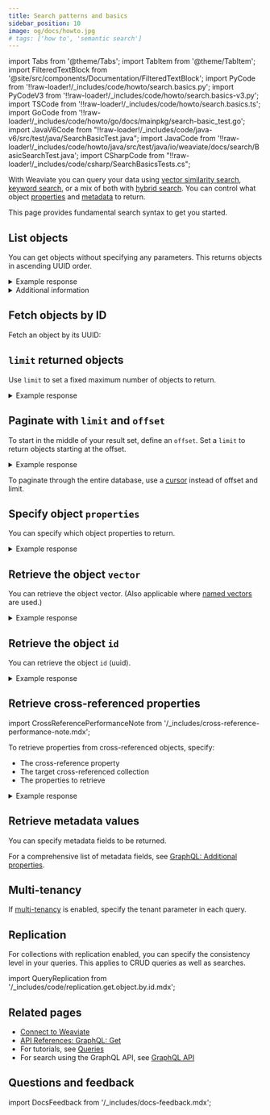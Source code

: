```yaml
---
title: Search patterns and basics
sidebar_position: 10
image: og/docs/howto.jpg
# tags: ['how to', 'semantic search']
---
```


import Tabs from '@theme/Tabs';
import TabItem from '@theme/TabItem';
import FilteredTextBlock from '@site/src/components/Documentation/FilteredTextBlock';
import PyCode from '!!raw-loader!/\_includes/code/howto/search.basics.py';
import PyCodeV3 from '!!raw-loader!/\_includes/code/howto/search.basics-v3.py';
import TSCode from '!!raw-loader!/\_includes/code/howto/search.basics.ts';
import GoCode from '!!raw-loader!/\_includes/code/howto/go/docs/mainpkg/search-basic_test.go';
import JavaV6Code from "!!raw-loader!/\_includes/code/java-v6/src/test/java/SearchBasicTest.java";
import JavaCode from '!!raw-loader!/\_includes/code/howto/java/src/test/java/io/weaviate/docs/search/BasicSearchTest.java';
import CSharpCode from "!!raw-loader!/_includes/code/csharp/SearchBasicsTests.cs";

With Weaviate you can query your data using [vector similarity search](./similarity.md), [keyword search](./bm25.md), or a mix of both with [hybrid search](./hybrid.md). You can control what object [properties](#specify-object-properties) and [metadata](#retrieve-metadata-values) to return.

This page provides fundamental search syntax to get you started.

## List objects

You can get objects without specifying any parameters. This returns objects in ascending UUID order.

<Tabs groupId="languages">
  <TabItem value="py" label="Python">
    <FilteredTextBlock
      text={PyCode}
      startMarker="# BasicGetPython"
      endMarker="# END BasicGetPython"
      language="py"
    />
  </TabItem>
  <TabItem value="js" label="JS/TS">
    <FilteredTextBlock
      text={TSCode}
      startMarker="// BasicGetJS"
      endMarker="// END BasicGetJS"
      language="js"
    />
  </TabItem>
  <TabItem value="go" label="Go">
    <FilteredTextBlock
      text={GoCode}
      startMarker="// START BasicGet"
      endMarker="// END BasicGet"
      language="go"
    />
  </TabItem>
  <TabItem value="java6" label="Java v6 (Beta)">
    <FilteredTextBlock
      text={JavaV6Code}
      startMarker="// START BasicGet"
      endMarker="// END BasicGet"
      language="java"
    />
  </TabItem>
  <TabItem value="java" label="Java">
  <FilteredTextBlock
    text={JavaCode}
    startMarker="// START BasicGet"
    endMarker="// END BasicGet"
    language="java"
  />
</TabItem>
  <TabItem value="graphql" label="GraphQL">
    <FilteredTextBlock
      text={PyCodeV3}
      startMarker="# BasicGetGraphQL"
      endMarker="# END BasicGetGraphQL"
      language="graphql"
    />
  </TabItem>
</Tabs>

<details>
  <summary>Example response</summary>

The output is like this:

<FilteredTextBlock
  text={PyCodeV3}
  startMarker="// BasicGet Expected Results"
  endMarker="// END BasicGet Expected Results"
  language="json"
/>

</details>

<details>
  <summary>Additional information</summary>

Specify the information that you want your query to return. You can return object properties, object IDs, and object metadata.

</details>

## Fetch objects by ID

Fetch an object by its UUID:

<Tabs groupId="languages">
  <TabItem value="csharp" label="C# (Beta)">
    <FilteredTextBlock
      text={CSharpCode}
      startMarker="// START FetchById"
      endMarker="// END FetchById"
      language="csharp"
    />
  </TabItem>
</Tabs>

## `limit` returned objects

Use `limit` to set a fixed maximum number of objects to return.

<Tabs groupId="languages">
  <TabItem value="py" label="Python">
    <FilteredTextBlock
      text={PyCode}
      startMarker="# GetWithLimitPython"
      endMarker="# END GetWithLimitPython"
      language="py"
    />
  </TabItem>
  <TabItem value="js" label="JS/TS">
    <FilteredTextBlock
      text={TSCode}
      startMarker="// GetWithLimitJS"
      endMarker="// END GetWithLimitJS"
      language="js"
    />
  </TabItem>
  <TabItem value="go" label="Go">
    <FilteredTextBlock
      text={GoCode}
      startMarker="// START GetWithLimit"
      endMarker="// END GetWithLimit"
      language="go"
    />
  </TabItem>
  <TabItem value="java6" label="Java v6 (Beta)">
    <FilteredTextBlock
      text={JavaV6Code}
      startMarker="// START GetWithLimit"
      endMarker="// END GetWithLimit"
      language="java"
    />
  </TabItem> 
  <TabItem value="java" label="Java">
  <FilteredTextBlock
    text={JavaCode}
    startMarker="// START GetWithLimit"
    endMarker="// END GetWithLimit"
    language="java"
  />
</TabItem>
  <TabItem value="graphql" label="GraphQL">
    <FilteredTextBlock
      text={PyCodeV3}
      startMarker="# GetWithLimitGraphQL"
      endMarker="# END GetWithLimitGraphQL"
      language="graphql"
    />
  </TabItem>
</Tabs>

<details>
  <summary>Example response</summary>

The output is like this:

<FilteredTextBlock
  text={PyCodeV3}
  startMarker="// GetWithLimit Expected Results"
  endMarker="// END GetWithLimit Expected Results"
  language="json"
/>

</details>

## Paginate with `limit` and `offset`

To start in the middle of your result set, define an `offset`. Set a `limit` to return objects starting at the offset.

<Tabs groupId="languages">
  <TabItem value="py" label="Python">
    <FilteredTextBlock
      text={PyCode}
      startMarker="# GetWithLimitOffsetPython"
      endMarker="# END GetWithLimitOffsetPython"
      language="py"
    />
  </TabItem>
  <TabItem value="js" label="JS/TS">
    <FilteredTextBlock
      text={TSCode}
      startMarker="// GetWithLimitOffsetJS"
      endMarker="// END GetWithLimitOffsetJS"
      language="js"
    />
  </TabItem>
  <TabItem value="go" label="Go">
    <FilteredTextBlock
      text={GoCode}
      startMarker="// START GetWithOffset"
      endMarker="// END GetWithOffset"
      language="go"
    />
  </TabItem>
  <TabItem value="java6" label="Java v6 (Beta)">
    <FilteredTextBlock
      text={JavaV6Code}
      startMarker="// START GetWithOffset"
      endMarker="// END GetWithOffset"
      language="java"
    />
  </TabItem>
  <TabItem value="java" label="Java">
  <FilteredTextBlock
    text={JavaCode}
    startMarker="// START GetWithOffset"
    endMarker="// END GetWithOffset"
    language="java"
  />
</TabItem>
  <TabItem value="graphql" label="GraphQL">
    <FilteredTextBlock
      text={PyCodeV3}
      startMarker="# GetWithLimitOffsetGraphQL"
      endMarker="# END GetWithLimitOffsetGraphQL"
      language="graphql"
    />
  </TabItem>
</Tabs>

<details>
  <summary>Example response</summary>

The output is like this:

<FilteredTextBlock
  text={PyCodeV3}
  startMarker="// GetWithLimitOffset Expected Results"
  endMarker="// END GetWithLimitOffset Expected Results"
  language="json"
/>

</details>

To paginate through the entire database, use a [cursor](../manage-objects/read-all-objects.mdx) instead of offset and limit.

## Specify object `properties`

You can specify which object properties to return.

<Tabs groupId="languages">
  <TabItem value="py" label="Python">
    <FilteredTextBlock
      text={PyCode}
      startMarker="# GetPropertiesPython"
      endMarker="# END GetPropertiesPython"
      language="py"
    />
  </TabItem>
  <TabItem value="js" label="JS/TS">
    <FilteredTextBlock
      text={TSCode}
      startMarker="// GetPropertiesJS"
      endMarker="// END GetPropertiesJS"
      language="js"
    />
  </TabItem>
  <TabItem value="go" label="Go">
    <FilteredTextBlock
      text={GoCode}
      startMarker="// START GetProperties"
      endMarker="// END GetProperties"
      language="go"
    />
  </TabItem>
  <TabItem value="java6" label="Java v6 (Beta)">
    <FilteredTextBlock
      text={JavaV6Code}
      startMarker="// START GetProperties"
      endMarker="// END GetProperties"
      language="java"
    />
  </TabItem>
  <TabItem value="java" label="Java">
  <FilteredTextBlock
    text={JavaCode}
    startMarker="// START GetProperties"
    endMarker="// END GetProperties"
    language="java"
  />
</TabItem>
  <TabItem value="graphql" label="GraphQL">
    <FilteredTextBlock
      text={PyCodeV3}
      startMarker="# GetPropertiesGraphQL"
      endMarker="# END GetPropertiesGraphQL"
      language="graphql"
    />
  </TabItem>
</Tabs>

<details>
  <summary>Example response</summary>

The output is like this:

<FilteredTextBlock
  text={PyCodeV3}
  startMarker="// GetProperties Expected Results"
  endMarker="// END GetProperties Expected Results"
  language="json"
/>

</details>

## Retrieve the object `vector`

You can retrieve the object vector. (Also applicable where [named vectors](../config-refs/collections.mdx#named-vectors) are used.)

<Tabs groupId="languages">
  <TabItem value="py" label="Python">
    <FilteredTextBlock
      text={PyCode}
      startMarker="# GetObjectVectorPython"
      endMarker="# END GetObjectVectorPython"
      language="py"
    />
  </TabItem>
  <TabItem value="js" label="JS/TS">
    <FilteredTextBlock
      text={TSCode}
      startMarker="// GetObjectVectorJS"
      endMarker="// END GetObjectVectorJS"
      language="js"
    />
  </TabItem>
  <TabItem value="go" label="Go">
    <FilteredTextBlock
      text={GoCode}
      startMarker="// START GetObjectVector"
      endMarker="// END GetObjectVector"
      language="go"
    />
  </TabItem>
  <TabItem value="java6" label="Java v6 (Beta)">
    <FilteredTextBlock
      text={JavaV6Code}
      startMarker="// START GetObjectVector"
      endMarker="// END GetObjectVector"
      language="java"
    />
  </TabItem>
  <TabItem value="java" label="Java">
  <FilteredTextBlock
    text={JavaCode}
    startMarker="// START GetObjectVector"
    endMarker="// END GetObjectVector"
    language="java"
  />
</TabItem>
  <TabItem value="graphql" label="GraphQL">
    <FilteredTextBlock
      text={PyCodeV3}
      startMarker="# GetObjectVectorGraphQL"
      endMarker="# END GetObjectVectorGraphQL"
      language="graphql"
    />
  </TabItem>
</Tabs>

<details>
  <summary>Example response</summary>

The output is like this:

<FilteredTextBlock
  text={PyCodeV3}
  startMarker="// GetObjectVector Expected Results"
  endMarker="// END GetObjectVector Expected Results"
  language="json"
/>

</details>

## Retrieve the object `id`

You can retrieve the object `id` (uuid).

<Tabs groupId="languages">
  <TabItem value="py" label="Python">
    <FilteredTextBlock
      text={PyCode}
      startMarker="# GetObjectIdPython"
      endMarker="# END GetObjectIdPython"
      language="py"
    />
  </TabItem>
  <TabItem value="js" label="JS/TS">
    <FilteredTextBlock
      text={TSCode}
      startMarker="// GetObjectIdJS"
      endMarker="// END GetObjectIdJS"
      language="js"
    />
  </TabItem>
  <TabItem value="go" label="Go">
    <FilteredTextBlock
      text={GoCode}
      startMarker="// START GetObjectId"
      endMarker="// END GetObjectId"
      language="go"
    />
  </TabItem>
  <TabItem value="java6" label="Java v6 (Beta)">
    <FilteredTextBlock
      text={JavaV6Code}
      startMarker="// START GetObjectId"
      endMarker="// END GetObjectId"
      language="java"
    />
  </TabItem>
  <TabItem value="java" label="Java">
  <FilteredTextBlock
    text={JavaCode}
    startMarker="// START GetObjectId"
    endMarker="// END GetObjectId"
    language="java"
  />
</TabItem>
  <TabItem value="graphql" label="GraphQL">
    <FilteredTextBlock
      text={PyCodeV3}
      startMarker="# GetObjectIdGraphQL"
      endMarker="# END GetObjectIdGraphQL"
      language="graphql"
    />
  </TabItem>
</Tabs>

<details>
  <summary>Example response</summary>

The output is like this:

<FilteredTextBlock
  text={PyCodeV3}
  startMarker="// GetObjectId Expected Results"
  endMarker="// END GetObjectId Expected Results"
  language="json"
/>

</details>

## Retrieve cross-referenced properties

import CrossReferencePerformanceNote from '/\_includes/cross-reference-performance-note.mdx';

<CrossReferencePerformanceNote />

To retrieve properties from cross-referenced objects, specify:

- The cross-reference property
- The target cross-referenced collection
- The properties to retrieve

<Tabs groupId="languages">
  <TabItem value="py" label="Python">
    <FilteredTextBlock
      text={PyCode}
      startMarker="# GetWithCrossRefsPython"
      endMarker="# END GetWithCrossRefsPython"
      language="py"
    />
  </TabItem>
  <TabItem value="js" label="JS/TS">
    <FilteredTextBlock
      text={TSCode}
      startMarker="// GetWithCrossRefs"
      endMarker="// END GetWithCrossRefs"
      language="js"
    />
  </TabItem>
  <TabItem value="go" label="Go">
    <FilteredTextBlock
      text={GoCode}
      startMarker="// START GetWithCrossRefs"
      endMarker="// END GetWithCrossRefs"
      language="go"
    />
  </TabItem>
  <TabItem value="java6" label="Java v6 (Beta)">
    <FilteredTextBlock
      text={JavaV6Code}
      startMarker="// START GetWithCrossRefs"
      endMarker="// END GetWithCrossRefs"
      language="java"
    />
  </TabItem>
  <TabItem value="graphql" label="GraphQL">
    <FilteredTextBlock
      text={PyCodeV3}
      startMarker="# GetWithCrossRefsGraphQL"
      endMarker="# END GetWithCrossRefsGraphQL"
      language="graphql"
    />
  </TabItem>
</Tabs>

<details>
  <summary>Example response</summary>

The output is like this:

<FilteredTextBlock
  text={PyCodeV3}
  startMarker="# GetWithCrossRefs Expected Results"
  endMarker="# END GetWithCrossRefs Expected Results"
  language="json"
/>

</details>

## Retrieve metadata values

You can specify metadata fields to be returned.

<Tabs groupId="languages">
  <TabItem value="py" label="Python">
    <FilteredTextBlock
      text={PyCode}
      startMarker="# GetWithMetadataPython"
      endMarker="# END GetWithMetadataPython"
      language="py"
    />
  </TabItem>
  <TabItem value="js" label="JS/TS">
    <FilteredTextBlock
      text={TSCode}
      startMarker="// GetWithMetadataJS"
      endMarker="// END GetWithMetadataJS"
      language="js"
    />
  </TabItem>
  <TabItem value="go" label="Go">
    <FilteredTextBlock
      text={GoCode}
      startMarker="// START GetWithMetadata"
      endMarker="// END GetWithMetadata"
      language="go"
    />
  </TabItem>
  <TabItem value="java6" label="Java v6 (Beta)">
    <FilteredTextBlock
      text={JavaV6Code}
      startMarker="// START GetWithMetadata"
      endMarker="// END GetWithMetadata"
      language="java"
    />
  </TabItem>
  <TabItem value="java" label="Java">
  <FilteredTextBlock
    text={JavaCode}
    startMarker="// START GetWithMetadata"
    endMarker="// END GetWithMetadata"
    language="java"
  />
</TabItem>
  <TabItem value="graphql" label="GraphQL">
    <FilteredTextBlock
      text={PyCodeV3}
      startMarker="# GetWithMetadataGraphQL"
      endMarker="# END GetWithMetadataGraphQL"
      language="graphql"
    />
  </TabItem>
</Tabs>

For a comprehensive list of metadata fields, see [GraphQL: Additional properties](../api/graphql/additional-properties.md).

## Multi-tenancy

If [multi-tenancy](../concepts/data.md#multi-tenancy) is enabled, specify the tenant parameter in each query.

<Tabs groupId="languages">
  <TabItem value="py" label="Python">
    <FilteredTextBlock
      text={PyCode}
      startMarker="# MultiTenancy"
      endMarker="# END MultiTenancy"
      language="py"
    />
  </TabItem>
  <TabItem value="js" label="JS/TS">
    <FilteredTextBlock
      text={TSCode}
      startMarker="// MultiTenancy"
      endMarker="// END MultiTenancy"
      language="js"
    />
  </TabItem>
  <TabItem value="go" label="Go">
    <FilteredTextBlock
      text={GoCode}
      startMarker="// START MultiTenancy"
      endMarker="// END MultiTenancy"
      language="go"
    />
  </TabItem>
  <TabItem value="java6" label="Java v6 (Beta)">
    <FilteredTextBlock
      text={JavaV6Code}
      startMarker="// START MultiTenancy"
      endMarker="// END MultiTenancy"
      language="java"
    />
  </TabItem>
  <TabItem value="java" label="Java">
  <FilteredTextBlock
    text={JavaCode}
    startMarker="// START MultiTenancy"
    endMarker="// END MultiTenancy"
    language="java"
  />
</TabItem>
</Tabs>

## Replication

For collections with replication enabled, you can specify the consistency level in your queries. This applies to CRUD queries as well as searches.

import QueryReplication from '/\_includes/code/replication.get.object.by.id.mdx';

<QueryReplication/>

## Related pages

- [Connect to Weaviate](/weaviate/connections)
- [API References: GraphQL: Get](../api/graphql/get.md)
- For tutorials, see [Queries](/weaviate/tutorials/query.md)
- For search using the GraphQL API, see [GraphQL API](../api/graphql/get.md)

## Questions and feedback

import DocsFeedback from '/\_includes/docs-feedback.mdx';

<DocsFeedback/>

